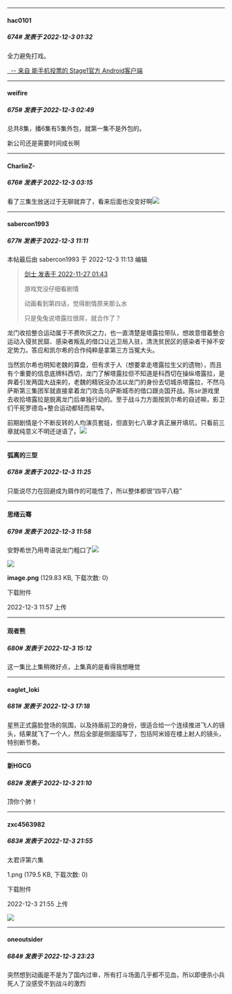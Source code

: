 

*****

####  hac0101  
##### 674#       发表于 2022-12-3 01:32

全力避免打戏。

[  -- 来自 能手机投票的 Stage1官方 Android客户端](https://www.coolapk.com/apk/140634)



*****

####  weifire  
##### 675#       发表于 2022-12-3 02:49

总共8集，播6集有5集外包，就第一集不是外包的。

新公司还是需要时间成长啊

*****

####  CharlieZ-  
##### 676#       发表于 2022-12-3 03:15

看了三集生放送过于无聊就弃了，看来后面也没变好啊<img src="https://static.saraba1st.com/image/smiley/face2017/001.png" referrerpolicy="no-referrer">



*****

####  sabercon1993  
##### 677#       发表于 2022-12-3 11:11

 本帖最后由 sabercon1993 于 2022-12-3 11:13 编辑 
<blockquote><a href="httphttps://bbs.saraba1st.com/2b/forum.php?mod=redirect&amp;goto=findpost&amp;pid=58636851&amp;ptid=2033697" target="_blank">剑士 发表于 2022-11-27 01:43</a>

游戏党没仔细看剧情

动画看到第四话，觉得剧情原来那么水

只是兔兔说塔露拉很屌，就合作了？</blockquote>
龙门收拾整合运动属于不费吹灰之力，也一直清楚是塔露拉带队，想故意借着整合运动入侵贫民窟、感染者叛乱的借口让近卫局入驻，清洗贫民区的感染者干掉不安定势力。答应和凯尔希的合作纯粹是拿第三方当冤大头。

当然凯尔希也明知老魏的算盘，但有求于人（想要拿走塔露拉生父的遗物），而且有个重要的信息底牌科西切，龙门了解塔露拉但不知道是科西切在操纵塔露拉，是奔着引发两国大战来的，老魏的精锐没办法以龙门的身份去切城杀塔露拉，不然乌萨斯第三集团军就直接拿着龙门攻击乌萨斯城市的借口跟炎国开战。陈sir游戏里去收拾塔露拉是脱离龙门后单独行动的。至于战斗力方面按凯尔希的自述嘛，影卫们干死罗德岛+整合运动都轻而易举。

前期剧情是个不断反转的人均演员套娃，但直到七八章才真正展开填坑，只看前三章就纯意义不明还谜语了。<img src="https://static.saraba1st.com/image/smiley/face2017/001.png" referrerpolicy="no-referrer">



*****

####  弧离的三型  
##### 678#       发表于 2022-12-3 11:25

只能说尽力在回避成为屑作的可能性了，所以整体都很“四平八稳”



*****

####  思绪云骞  
##### 679#       发表于 2022-12-3 11:58

安野希世乃用粤语说龙门粗口了<img src="https://static.saraba1st.com/image/smiley/face2017/053.png" referrerpolicy="no-referrer">

<img src="https://img.saraba1st.com/forum/202212/03/115729x33uuxipapp8pu5a.png" referrerpolicy="no-referrer">

<strong>image.png</strong> (129.83 KB, 下载次数: 0)

下载附件

2022-12-3 11:57 上传



*****

####  观者熊  
##### 680#       发表于 2022-12-3 15:12

这一集比上集稍微好点，上集真的是看得我想睡觉



*****

####  eaglet_loki  
##### 681#       发表于 2022-12-3 17:18

星熊正式露脸登场的氛围，以及持盾前卫的身份，很适合给一个连续推进飞人的镜头，结果就飞了一个人，然后全部是侧面描写了，包括阿米娅在楼上射人的镜头，特别断节奏。



*****

####  新HGCG  
##### 682#       发表于 2022-12-3 21:10

顶你个肺！



*****

####  zxc4563982  
##### 683#       发表于 2022-12-3 21:55

太君评第六集

1.png
(179.5 KB, 下载次数: 0)

下载附件

2022-12-3 21:55 上传

<img src="https://img.saraba1st.com/forum/202212/03/215524s8e2w51o225hqrr8.png" referrerpolicy="no-referrer">



*****

####  oneoutsider  
##### 684#       发表于 2022-12-3 23:23

突然想到动画是不是为了国内过审，所有打斗场面几乎都不见血，所以即便杀小兵死人了没感受不到战斗的激烈

